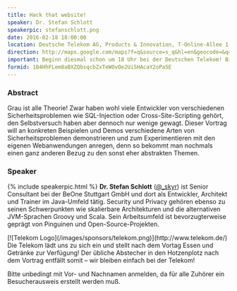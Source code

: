 ```yaml
---
title: Hack that website!
speaker: Dr. Stefan Schlott
speakerpic: stefanschlott.png
date: 2016-02-18 18:00:00
location: Deutsche Telekom AG, Products & Innovation, T-Online-Allee 1 Darmstadt, 64295 Darmstadt
direction: http://maps.google.com/maps?f=q&source=s_q&hl=en&geocode=&q=T.-Online-Allee,+64295+Darmstadt&sll=49.87373,8.604012&sspn=0.04912,0.090294&g=T.-Online-Allee,+64295+Darmstadt,+Hessen,+Germany&ie=UTF8&hq=&hnear=T.-Online-Allee,+64295+Darmstadt,+Hessen,+Germany&ll=49.863739,8.626638&spn=0.04913,0.090294&z=13
important: Beginn diesmal schon um 18 Uhr bei der Deutschen Telekom! Bitte unbedingt mit Vor- und Nachnamen anmelden.
formid: 1B4HhFLem8aBXZQbsqcbZxTeWOvOe2UiSHAcaY2oPa5E
---
```


### Abstract

Grau ist alle Theorie! Zwar haben wohl viele Entwickler von verschiedenen Sicherheitsproblemen wie SQL-Injection oder Cross-Site-Scripting gehört, den Selbstversuch haben aber dennoch nur wenige gewagt.
Dieser Vortrag will an konkreten Beispielen und Demos verschiedene Arten von Sicherheitsproblemen demonstrieren und zum Experimentieren mit den eigenen Webanwendungen anregen, denn so bekommt man nochmals einen ganz anderen Bezug zu den sonst eher abstrakten Themen.

### Speaker

{% include speakerpic.html %}
__Dr. Stefan Schlott__ ([@_skyr](https://twitter.com/_skyr)) ist Senior Consultant bei der BeOne Stuttgart GmbH und dort als Entwickler, Architekt und Trainer im Java-Umfeld tätig. Security und Privacy gehören ebenso zu seinen Schwerpunkten wie skalierbare Architekturen und die alternativen JVM-Sprachen Groovy und Scala. Sein Arbeitsumfeld ist bevorzugterweise geprägt von Pinguinen und Open-Source-Projekten.

<div style="clear: both;"></div>
[![Telekom Logo](/images/sponsors/telekom.png)](http://www.telekom.de/)
Die Telekom lädt uns zu sich ein und stellt nach dem Vortag Essen und Getränke zur Verfügung! Der übliche Abstecher in den Hotzenplotz nach dem Vortrag entfällt somit – wir bleiben einfach bei der Telekom!

Bitte unbedingt mit Vor- und Nachnamen anmelden, da für alle Zuhörer ein Besucherausweis erstellt werden muß.